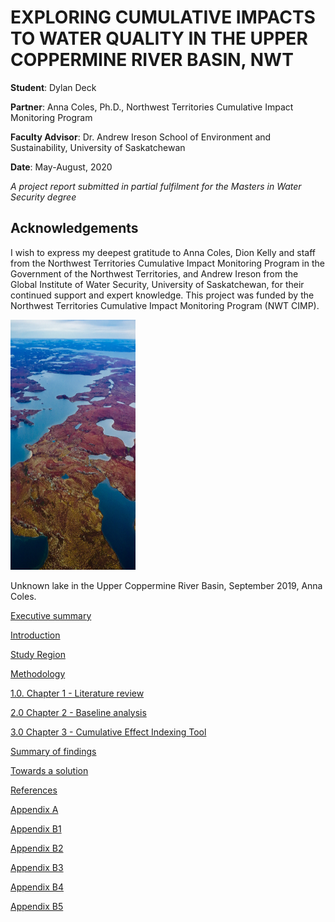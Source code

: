 # EXPLORING CUMULATIVE IMPACTS TO WATER QUALITY IN THE UPPER COPPERMINE RIVER BASIN, NWT

**Student**: Dylan Deck

**Partner**: Anna Coles, Ph.D., Northwest Territories Cumulative Impact Monitoring Program

**Faculty Advisor**: Dr. Andrew Ireson School of Environment and Sustainability, University of Saskatchewan

**Date**: May-August, 2020

*A project report submitted in partial fulfilment for the Masters in Water Security degree*

## Acknowledgements

I wish to express my deepest gratitude to Anna Coles, Dion Kelly and staff from the Northwest Territories Cumulative Impact Monitoring Program in the Government of the Northwest Territories, and Andrew Ireson from the Global Institute of Water Security, University of Saskatchewan, for their continued support and expert knowledge. This project was funded by the Northwest Territories Cumulative Impact Monitoring Program (NWT CIMP).

<img src="IMG_8632.png" alt="Coppermine" width="200" height="400">

Unknown lake in the Upper Coppermine River Basin, September 2019, Anna Coles.


[Executive summary](execsum.md)

[Introduction](intro.md)

[Study Region](site.md)

[Methodology](Methodology.md)

[1.0. Chapter 1 - Literature review](Chapter1.md) 

[2.0 Chapter 2 - Baseline analysis](Chapter2.md)

[3.0 Chapter 3 - Cumulative Effect Indexing Tool](Chapter3.md)

[Summary of findings](findings.md)

[Towards a solution](solution.md)

[References](references.md)

[Appendix A](appendixA.md)

[Appendix B1](appendixB1.md)

[Appendix B2](appendixB2.md)

[Appendix B3](appendixB3.md)

[Appendix B4](appendixB4.md)

[Appendix B5](appendixB5.md)


